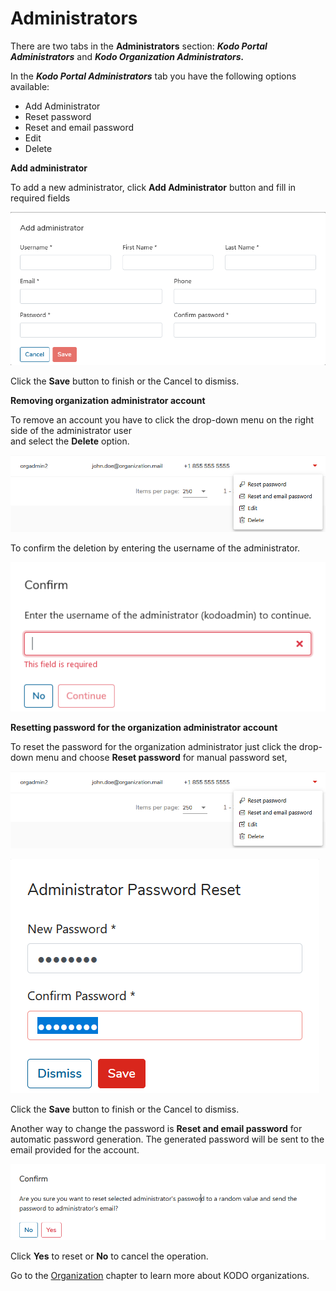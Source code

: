 # Administrators

There are two tabs in the **Administrators** section:  _**Kodo Portal Administrators**_ and _**Kodo Organization Administrators.**_

In the _**Kodo Portal Administrators**_ tab you have the following options available:

* Add Administrator 
* Reset password 
* Reset and email password
* Edit
* Delete

**Add administrator**

To add a new administrator, click **Add Administrator** button and fill in required fields

![](../../.gitbook/assets/image%20%2815%29.png)

Click the **Save** button to finish or the Cancel to dismiss.

**Removing organization administrator account**

To remove an account you have to click the drop-down menu on the right side of the administrator user   
and select the **Delete** option.

![](../../.gitbook/assets/editadmin%20%281%29.png)

To confirm the deletion by entering the username of the administrator.

![](../../.gitbook/assets/image%20%282%29.png)

**Resetting password for the organization administrator account**

To reset the password for the organization administrator just click the drop-down menu and choose **Reset password** for manual password set,

![](../../.gitbook/assets/editadmin%20%281%29.png)

![](../../.gitbook/assets/resetpass1.png)

Click the **Save** button to finish or the Cancel to dismiss.

Another way to change the password is **Reset and email password** for automatic password generation. The generated password will be sent to the email provided for the account.

![](../../.gitbook/assets/changepass2.png)

Click **Yes** to reset or **No** to cancel the operation.

Go to the [Organization](organizations.md) chapter to learn more about KODO organizations.

